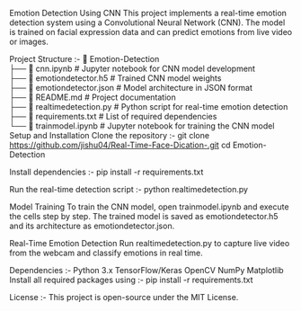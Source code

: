 Emotion Detection Using CNN
This project implements a real-time emotion detection system using a Convolutional Neural Network (CNN). The model is trained on facial expression data and can predict emotions from live video or images.

Project Structure :-
📂 Emotion-Detection  
├── 📜 cnn.ipynb              # Jupyter notebook for CNN model development  
├── 📜 emotiondetector.h5     # Trained CNN model weights  
├── 📜 emotiondetector.json   # Model architecture in JSON format  
├── 📜 README.md              # Project documentation  
├── 📜 realtimedetection.py   # Python script for real-time emotion detection  
├── 📜 requirements.txt       # List of required dependencies  
└── 📜 trainmodel.ipynb       # Jupyter notebook for training the CNN model  
Setup and Installation
Clone the repository :-
    git clone https://github.com/jishu04/Real-Time-Face-Dication-.git
    cd Emotion-Detection

Install dependencies :-
    pip install -r requirements.txt

Run the real-time detection script :-
    python realtimedetection.py

Model Training
    To train the CNN model, open trainmodel.ipynb and execute the cells step by step. The trained model is saved as emotiondetector.h5 and its architecture as emotiondetector.json.

Real-Time Emotion Detection
    Run realtimedetection.py to capture live video from the webcam and classify emotions in real time.

Dependencies :-
    Python 3.x
    TensorFlow/Keras
    OpenCV
    NumPy
    Matplotlib
Install all required packages using :-
    pip install -r requirements.txt

License :-
    This project is open-source under the MIT License.
